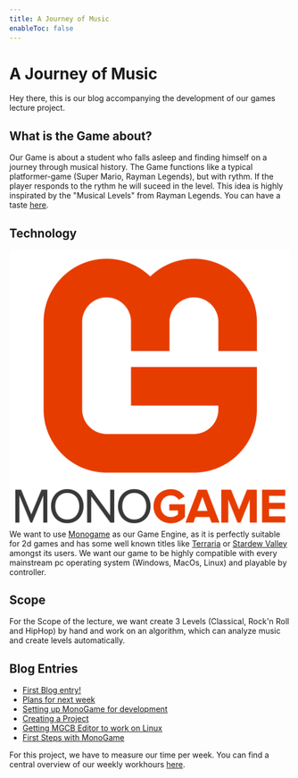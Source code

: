 ```yaml
---
title: A Journey of Music
enableToc: false
---
```


#  A Journey of Music
Hey there,
this is our blog accompanying the development of our games lecture project.

## What is the Game about?
Our Game is about a student who falls asleep and finding himself on a journey through musical history. 
The Game functions like a typical platformer-game (Super Mario, Rayman Legends), but with rythm. If the player responds to the rythm he will suceed in the level. This idea is highly inspirated by the "Musical Levels" from Rayman Legends. You can have a taste [here](https://www.youtube.com/watch?v=yT6XOfy2gEE).

## Technology
![](notes/images/monogame_logo.svg)
We want to use [Monogame](https://www.monogame.net/showcase/) as our Game Engine, as it is perfectly suitable for 2d games and has some well known titles like [Terraria](https://terraria.org/) or [Stardew Valley](https://www.stardewvalley.net/) amongst its users.
We want our game to be highly compatible with every mainstream pc operating system (Windows, MacOs, Linux) and playable by controller.

## Scope
For the Scope of the lecture, we want create 3 Levels (Classical, Rock'n Roll and HipHop) by hand and work on an algorithm, which can analyze music and create levels automatically.

## Blog Entries
- [First Blog entry!](notes/First%20Blog%20entry!.md)
- [Plans for next week](notes/Plans%20for%20next%20week.md)
- [Setting up MonoGame for development](notes/Setting%20up%20MonoGame%20for%20development.md)
- [Creating a Project](notes/Creating%20a%20Project.md)
- [Getting MGCB Editor to work on Linux](notes/Getting%20MGCB%20Editor%20to%20work%20on%20Linux.md)
- [First Steps with MonoGame](notes/First%20Steps%20with%20MonoGame.md)


For this project, we have to measure our time per week. You can find a central overview of our weekly workhours [here](notes/Times.md).